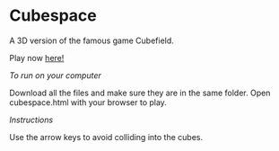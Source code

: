 # Cubespace
A 3D version of the famous game Cubefield.

Play now [here!](https://ivanlhu.github.io/cubespace/cubespace.html)

*To run on your computer*

Download all the files and make sure they are in the same folder. Open cubespace.html with your browser to play.

*Instructions*

Use the arrow keys to avoid colliding into the cubes.
